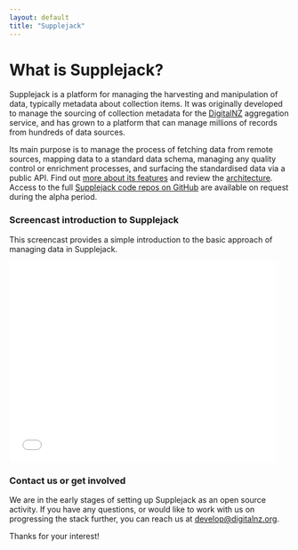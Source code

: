 ```yaml
---
layout: default
title: "Supplejack"
---
```

# What is Supplejack?

Supplejack is a platform for managing the harvesting and manipulation of data, typically metadata about collection items. It was originally developed to manage the sourcing of collection metadata for the [DigitalNZ](http://www.digitalnz.org/) aggregation service, and has grown to a platform that can manage millions of records from hundreds of data sources.

Its main purpose is to manage the process of fetching data from remote sources, mapping data to a standard data schema, managing any quality control or enrichment processes, and surfacing the standardised data via a public API. Find out [more about its features](/supplejack/about.html) and review the [architecture](/supplejack/architecture.html). Access to the full [Supplejack code repos on GitHub](https://github.com/DigitalNZ) are available on request during the alpha period.


### Screencast introduction to Supplejack

This screencast provides a simple introduction to the basic approach of managing data in Supplejack. 

<iframe width="480" height="360" src="//www.youtube.com/embed/MLUURxcfcLc?rel=0" frameborder="0" allowfullscreen></iframe>

### Contact us or get involved

We are in the early stages of setting up Supplejack as an open source activity. If you have any questions, or would like to work with us on progressing the stack further, you can reach us at [develop@digitalnz.org](mailto:develop@digitalnz.org).

Thanks for your interest!

